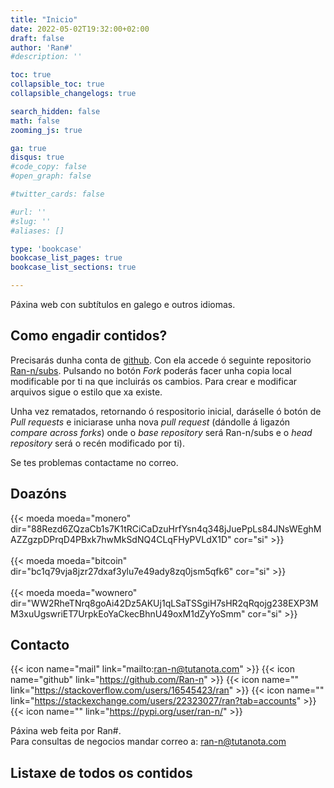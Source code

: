 ```yaml
---
title: "Inicio"
date: 2022-05-02T19:32:00+02:00
draft: false
author: 'Ran#'
#description: ''

toc: true
collapsible_toc: true
collapsible_changelogs: true

search_hidden: false
math: false
zooming_js: true

ga: true
disqus: true
#code_copy: false
#open_graph: false

#twitter_cards: false

#url: ''
#slug: ''
#aliases: []

type: 'bookcase'
bookcase_list_pages: true
bookcase_list_sections: true

---
```


Páxina web con subtítulos en galego e outros idiomas.

## Como engadir contidos?

Precisarás dunha conta de [github](https://github.com/).
Con ela accede ó seguinte repositorio [Ran-n/subs](https://github.com/Ran-n/subs).
Pulsando no botón *Fork* poderás facer unha copia local modificable por ti na que incluirás os cambios.
Para crear e modificar arquivos sigue o estilo que xa existe.

Unha vez rematados, retornando ó respositorio inicial, daráselle ó botón de *Pull requests* e iniciarase unha nova *pull request* (dándolle á ligazón *compare across forks*) onde o *base repository* será Ran-n/subs e o *head repository* será o recén modificado por ti).

Se tes problemas contactame no correo.

## Doazóns

{{< moeda moeda="monero" dir="88Rezd6ZQzaCb1s7K1tRCiCaDzuHrfYsn4q348jJuePpLs84JNsWEghMAZZgzpDPrqD4PBxk7hwMkSdNQ4CLqFHyPVLdX1D" cor="si" >}}
<br>
<br>
{{< moeda moeda="bitcoin" dir="bc1q79vja8jzr27dxaf3ylu7e49ady8zq0jsm5qfk6" cor="si" >}}
<br>
<br>
{{< moeda moeda="wownero" dir="WW2RheTNrq8goAi42Dz5AKUj1qLSaTSSgiH7sHR2qRqojg238EXP3MM3xuUgswriET7UrpkEoYaCkecBhnU49oxM1dZyYoSmm" cor="si" >}}

## Contacto

{{< icon name="mail" link="mailto:ran-n@tutanota.com" >}}
{{< icon name="github" link="https://github.com/Ran-n" >}}
{{< icon name="" link="https://stackoverflow.com/users/16545423/ran" >}}
{{< icon name="" link="https://stackexchange.com/users/22323027/ran?tab=accounts" >}}
{{< icon name="" link="https://pypi.org/user/ran-n/" >}}

Páxina web feita por Ran#.\
Para consultas de negocios mandar correo a: ran-n@tutanota.com

## Listaxe de todos os contidos
